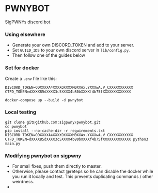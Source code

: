 # PWNYBOT

SigPWNYs discord bot

### Using elsewhere

+ Generate your own DISCORD_TOKEN and add to your server.
+ Set `GUILD_IDS` to your own discord server in `lib/config.py`.
+ Then follow one of the guides below

### Set for docker

Create a `.env` file like this:


```
DISCORD_TOKEN=ODXXXXA4XXXXOXXXXM0XXAx.YXXXwA.V_CXXXXXXXXXXX
CTFD_TOKEN=dXXXX85dXXXX3c5XXXX4b80bXXXXf4b75fXXXXXXXXXXXXX
```

```
docker-compose up --build -d pwnybot
```

### Local testing


```
git clone git@github.com:sigpwny/pwnybot.git
cd pwnybot
pip install --no-cache-dir -r requirements.txt
DISCORD_TOKEN=ODXXXXA4XXXXOXXXXM0XXAx.YXXXwA.V_CXXXXXXXXXXX CTFD_TOKEN=dXXXX85dXXXX3c5XXXX4b80bXXXXf4b75fXXXXXXXXXXXXX python3 main.py
```

### Modifying pwnybot on sigpwny

+ For small fixes, push them directly to master.
+ Otherwise, please contact @reteps so he can disable the docker while you run it locally and test. This prevents duplicating commands / other weirdness.
+ 